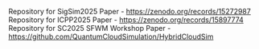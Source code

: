 Repository for SigSim2025 Paper - https://zenodo.org/records/15272987
Repository for ICPP2025 Paper - https://zenodo.org/records/15897774 
Repository for SC2025 SFWM Workshop Paper - https://github.com/QuantumCloudSimulation/HybridCloudSim


